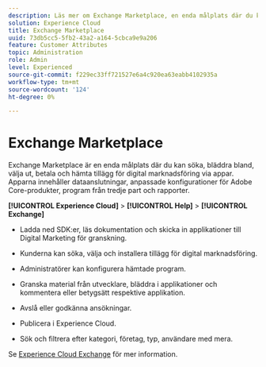 ```yaml
---
description: Läs mer om Exchange Marketplace, en enda målplats där du kan söka, bläddra bland, välja ut, betala och hämta tillägg för digital marknadsföring via appar.
solution: Experience Cloud
title: Exchange Marketplace
uuid: 73db5cc5-5fb2-43a2-a164-5cbca9e9a206
feature: Customer Attributes
topic: Administration
role: Admin
level: Experienced
source-git-commit: f229ec33ff721527e6a4c920ea63eabb4102935a
workflow-type: tm+mt
source-wordcount: '124'
ht-degree: 0%

---
```



# Exchange Marketplace

Exchange Marketplace är en enda målplats där du kan söka, bläddra bland, välja ut, betala och hämta tillägg för digital marknadsföring via appar. Apparna innehåller dataanslutningar, anpassade konfigurationer för Adobe Core-produkter, program från tredje part och rapporter.

**[!UICONTROL Experience Cloud]** > **[!UICONTROL Help]** > **[!UICONTROL Exchange]**

* Ladda ned SDK:er, läs dokumentation och skicka in applikationer till Digital Marketing för granskning.

* Kunderna kan söka, välja och installera tillägg för digital marknadsföring.

* Administratörer kan konfigurera hämtade program.

* Granska material från utvecklare, bläddra i applikationer och kommentera eller betygsätt respektive applikation.

* Avslå eller godkänna ansökningar.

* Publicera i Experience Cloud.

* Sök och filtrera efter kategori, företag, typ, användare med mera.

Se [Experience Cloud Exchange](https://exchange.adobe.com/experiencecloud.html) för mer information.
